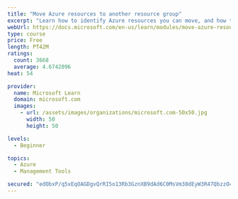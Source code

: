 ```yaml
---
title: "Move Azure resources to another resource group"
excerpt: "Learn how to identify Azure resources you can move, and how to move them to a new resource group."
webUrl: https://docs.microsoft.com/en-us/learn/modules/move-azure-resources-another-resource-group/
type: course
price: Free
length: PT42M
ratings:
  count: 3668
  average: 4.6742096
heat: 54

provider:
  name: Microsoft Learn
  domain: microsoft.com
  images:
    - url: /assets/images/organizations/microsoft.com-50x50.jpg
      width: 50
      height: 50

levels:
  - Beginner

topics:
  - Azure
  - Management Tools

secured: "edObxP/q5xEqOAGDgvQrRI5o13Rb3GznXB9dAd6C0MsVm38dEyW3R47QbzzO4j11+CVjeXqHNqCiSbox78hGp7dMIo7TFmvZNW0odoKlP+jY4oyUEtvX4dLEfRCIHTd4l9Ddx2jO8EzXQlMaQyHbc8qRGjPI0XpbCQBO6h/OnbqfmHtThsCl5aGTPyum3j442AEotu2+De140HA4Hwe5HKW2viq5scRjDek0sxB21mWDzJLDwXV48BP5b3ukdc9GrowHtj+PcwawQv/IpPcQCjmeFt1RgylthuuTFq18hQ1oY0+IpxT87vANwRi49CXDuw5a72kJPkiXcSi3rTFZYZ/SC2gbqTYHnuc8yiazL/k+04FY3bZFQv1rPnDpe5+2jq0JQATFMmGTVGmtfdyrFwX6xWm0J5ghKcGq2gi6LpU=;k9FJYNGirIz1cUbJfp7A+g=="
---
```


